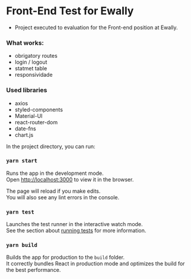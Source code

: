 # Front-End Test for Ewally
- Project executed to evaluation for the Front-end position at Ewally.
### What works:
- obrigatory routes
- login / logout
- statmet table
- responsividade

### Used libraries
- axios
- styled-components
- Material-UI
- react-router-dom
- date-fns
- chart.js

In the project directory, you can run:

### `yarn start`

Runs the app in the development mode.\
Open [http://localhost:3000](http://localhost:3000) to view it in the browser.

The page will reload if you make edits.\
You will also see any lint errors in the console.

### `yarn test`

Launches the test runner in the interactive watch mode.\
See the section about [running tests](https://facebook.github.io/create-react-app/docs/running-tests) for more information.

### `yarn build`

Builds the app for production to the `build` folder.\
It correctly bundles React in production mode and optimizes the build for the best performance.



